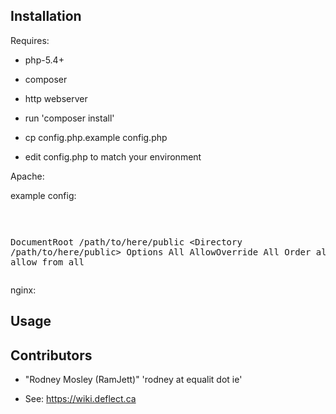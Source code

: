 ## Installation

Requires:
* php-5.4+
* composer
* http webserver

* run 'composer install'
* cp config.php.example config.php
* edit config.php to match your environment

Apache:

example config:<pre>

DocumentRoot /path/to/here/public
<Directory /path/to/here/public>
    Options All
    AllowOverride All
    Order allow,deny
    allow from all
</Directory> </pre>


nginx:


## Usage 

## Contributors

* "Rodney Mosley (RamJett)" 'rodney at equalit dot ie'

* See: https://wiki.deflect.ca
